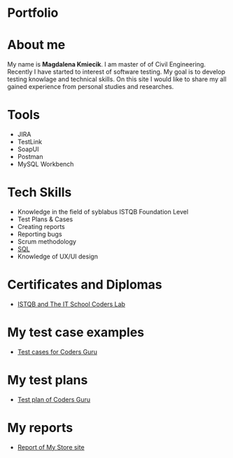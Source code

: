 # Portfolio
# About me
My name is **Magdalena Kmiecik**. I am master of of Civil Engineering. Recently I have started to interest of software testing. My goal is to develop testing knowlage and technical skills. On this site I would like to share my all gained experience from personal studies and researches.
# Tools
* JIRA
* TestLink
* SoapUI
* Postman
* MySQL Workbench
# Tech Skills
* Knowledge in the field of syblabus ISTQB Foundation Level
* Test Plans & Cases
* Creating reports
* Reporting bugs
* Scrum methodology
* [SQL](https://github.com/kmiecikm/SQL)
* Knowledge of UX/UI design
# Certificates and Diplomas
* [ISTQB and The IT School Coders Lab](https://github.com/kmiecikm/Diplomas)
# My test case examples
* [Test cases for Coders Guru](https://github.com/kmiecikm/Testing/tree/main/Test%20cases%20in%20testlink)
# My test plans
* [Test plan of Coders Guru](https://github.com/kmiecikm/Testing/blob/main/Plan%20testów%20Coders%20Guru%20-%20Magda%20Kmiecik.pdf)
# My reports
* [Report of My Store site](https://github.com/kmiecikm/Testing/blob/main/Raport_z_testów_MyStore_Magda_Kmiecik.pdf)
